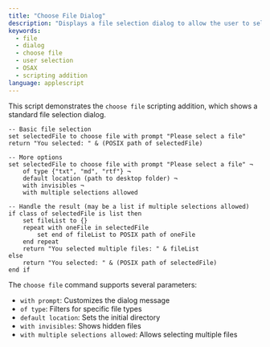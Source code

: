 ```yaml
---
title: "Choose File Dialog"
description: "Displays a file selection dialog to allow the user to select a file"
keywords:
  - file
  - dialog
  - choose file
  - user selection
  - OSAX
  - scripting addition
language: applescript
---
```


This script demonstrates the `choose file` scripting addition, which shows a standard file selection dialog.

```applescript
-- Basic file selection
set selectedFile to choose file with prompt "Please select a file"
return "You selected: " & (POSIX path of selectedFile)

-- More options
set selectedFile to choose file with prompt "Please select a file" ¬
    of type {"txt", "md", "rtf"} ¬
    default location (path to desktop folder) ¬
    with invisibles ¬
    with multiple selections allowed

-- Handle the result (may be a list if multiple selections allowed)
if class of selectedFile is list then
    set fileList to {}
    repeat with oneFile in selectedFile
        set end of fileList to POSIX path of oneFile
    end repeat
    return "You selected multiple files: " & fileList
else
    return "You selected: " & (POSIX path of selectedFile)
end if
```

The `choose file` command supports several parameters:
- `with prompt`: Customizes the dialog message
- `of type`: Filters for specific file types
- `default location`: Sets the initial directory
- `with invisibles`: Shows hidden files
- `with multiple selections allowed`: Allows selecting multiple files